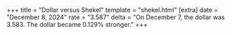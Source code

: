 +++
title = "Dollar versus Shekel"
template = "shekel.html"
[extra]
date = "December  8, 2024"
rate = "3.587"
delta = "On December  7, the dollar was 3.583. The dollar became 0.129% stronger."
+++
